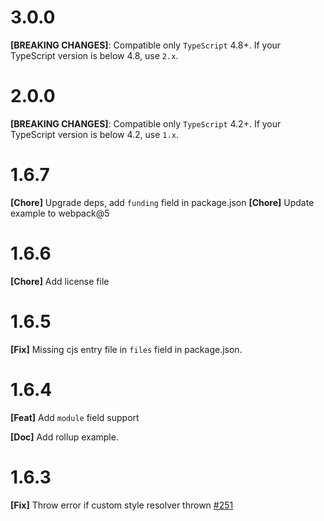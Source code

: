 # 3.0.0

**[BREAKING CHANGES]**: Compatible only `TypeScript` 4.8+. If your TypeScript version is below 4.8, use `2.x`.

# 2.0.0

**[BREAKING CHANGES]**: Compatible only `TypeScript` 4.2+. If your TypeScript version is below 4.2, use `1.x`.

# 1.6.7

**[Chore]** Upgrade deps, add `funding` field in package.json
**[Chore]** Update example to webpack@5

# 1.6.6

**[Chore]** Add license file

# 1.6.5

**[Fix]** Missing cjs entry file in `files` field in package.json.

# 1.6.4

**[Feat]** Add `module` field support

**[Doc]** Add rollup example.

# 1.6.3

**[Fix]** Throw error if custom style resolver thrown [#251](https://github.com/Brooooooklyn/ts-import-plugin/issues/251)
